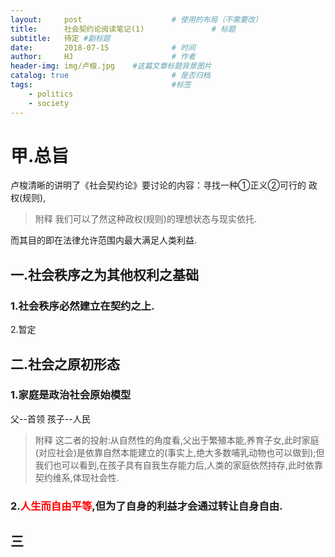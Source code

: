 ```yaml
---
layout:     post                    # 使用的布局（不需要改）
title:      社会契约论阅读笔记(1)               # 标题 
subtitle:   待定 #副标题
date:       2018-07-15              # 时间
author:     HJ                      # 作者
header-img: img/卢梭.jpg    #这篇文章标题背景图片
catalog: true                       # 是否归档
tags:                               #标签
    - politics
    - society
---
```

# 甲.总旨
    
卢梭清晰的讲明了《社会契约论》要讨论的内容：寻找一种①正义②可行的 政权(规则),
> 附释 我们可以了然这种政权(规则)的理想状态与现实依托.

而其目的即在法律允许范围内最大满足人类利益.

## 一.社会秩序之为其他权利之基础

### 1.社会秩序必然建立在契约之上.
2.暂定

## 二.社会之原初形态

### 1.家庭是政治社会原始模型

父--首领   孩子--人民

> 附释 这二者的投射:从自然性的角度看,父出于繁殖本能,养育子女,此时家庭(对应社会)是依靠自然本能建立的(事实上,绝大多数哺乳动物也可以做到);但我们也可以看到,在孩子具有自我生存能力后,人类的家庭依然持存,此时依靠契约维系,体现社会性.

### 2.<font color=red>人生而自由平等</font>,但为了自身的利益才会通过转让自身自由.

## 三

